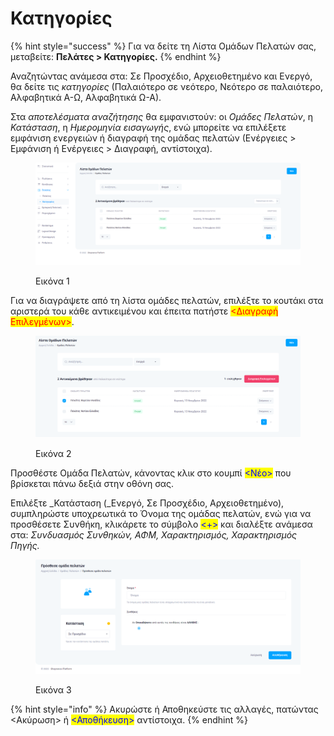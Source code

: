 # Κατηγορίες

{% hint style="success" %}
Για να δείτε τη Λίστα Ομάδων Πελατών σας, μεταβείτε: **Πελάτες > Κατηγορίες.**
{% endhint %}

Αναζητώντας ανάμεσα στα: Σε Προσχέδιο, Αρχειοθετημένο και Ενεργό, θα δείτε τις _κατηγορίες_ (Παλαιότερο σε νεότερο, Νεότερο σε παλαιότερο, Αλφαβητικά Α-Ω, Αλφαβητικά Ω-Α).

Στα _αποτελέσματα αναζήτησης_ θα εμφανιστούν: οι _Ομάδες Πελατών_, η _Κατάσταση_, η _Ημερομηνία εισαγωγής_, ενώ μπορείτε να επιλέξετε εμφάνιση ενεργειών ή διαγραφή της ομάδας πελατών (Ενέργειες > Εμφάνιση ή Ενέργειες > Διαγραφή, αντίστοιχα).

<figure><img src="../.gitbook/assets/ScreenHunter 28.png" alt=""><figcaption><p>Εικόνα 1</p></figcaption></figure>

Για να διαγράψετε από τη λίστα ομάδες πελατών, επιλέξτε το κουτάκι στα αριστερά του κάθε αντικειμένου και έπειτα πατήστε <mark style="color:red;"><Διαγραφή Επιλεγμένων></mark>.

<figure><img src="../.gitbook/assets/ScreenHunter 29.png" alt=""><figcaption><p>Εικόνα 2</p></figcaption></figure>

Προσθέστε Ομάδα Πελατών, κάνοντας κλικ στο κουμπί <mark style="color:blue;"><Νέο></mark> που βρίσκεται πάνω δεξιά στην οθόνη σας.

Επιλέξτε _Κατάσταση (_Ενεργό, Σε Προσχέδιο, Αρχειοθετημένο), συμπληρώστε υποχρεωτικά το Όνομα της ομάδας πελατών, ενώ για να προσθέσετε Συνθήκη, κλικάρετε το σύμβολο <mark style="color:blue;"><+></mark> και διαλέξτε ανάμεσα στα: _Συνδυασμός Συνθηκών, ΑΦΜ, Χαρακτηρισμός, Χαρακτηρισμός Πηγής._

<figure><img src="../.gitbook/assets/ScreenHunter 30.png" alt=""><figcaption><p>Εικόνα 3</p></figcaption></figure>

{% hint style="info" %}
Ακυρώστε ή Αποθηκεύστε τις αλλαγές, πατώντας <Ακύρωση> ή <mark style="color:blue;"><Αποθήκευση></mark> αντίστοιχα.
{% endhint %}
